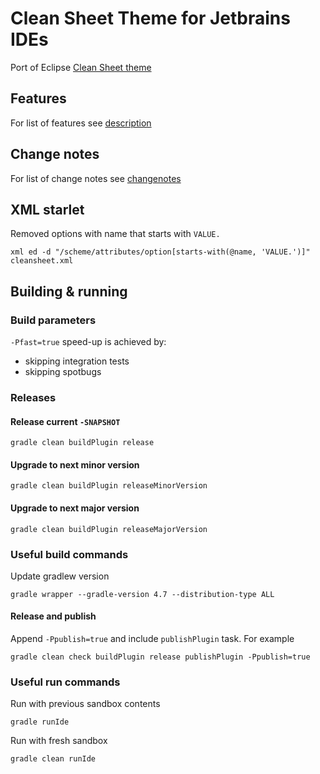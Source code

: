 Clean Sheet Theme for Jetbrains IDEs
======================================
Port of Eclipse [Clean Sheet theme](https://fappel.github.io/xiliary/clean-sheet.html)

## Features
For list of features see [description](./cleansheet4idea/description.html)

## Change notes
For list of change notes see [changenotes](./cleansheet4idea/change-notes.html)

## XML starlet
Removed options with name that starts with `VALUE.`
```
xml ed -d "/scheme/attributes/option[starts-with(@name, 'VALUE.')]" cleansheet.xml
```

## Building & running

### Build parameters
```-Pfast=true``` speed-up is achieved by:
* skipping integration tests 
* skipping spotbugs

### Releases

#### Release current `-SNAPSHOT`
```
gradle clean buildPlugin release
```
#### Upgrade to next minor version
```
gradle clean buildPlugin releaseMinorVersion
```
#### Upgrade to next major version
```
gradle clean buildPlugin releaseMajorVersion
```

### Useful build commands
Update gradlew version
```
gradle wrapper --gradle-version 4.7 --distribution-type ALL
```

#### Release and publish
Append ```-Ppublish=true``` and include ```publishPlugin``` task.
For example
```
gradle clean check buildPlugin release publishPlugin -Ppublish=true
```

### Useful run commands
Run with previous sandbox contents
```
gradle runIde
```
Run with fresh sandbox
```
gradle clean runIde
```
